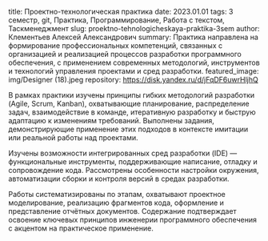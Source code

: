 title: Проектно-технологическая практика
date: 2023.01.01
tags: 3 семестр, git, Практика, Программирование, Работа с текстом, Таскменеджмент
slug: proektno-tehnologicheskaya-praktika-3sem
author: Клементьев Алексей Александрович
summary: Практика направлена на формирование профессиональных компетенций, связанных с организацией и реализацией процессов разработки программного обеспечения, с применением современных методологий, инструментов и технологий управления проектами и сред разработки.
featured_image: img/Designer (18).jpeg
repository: https://disk.yandex.ru/d/jFqDF6uwrHljhQ

В рамках практики изучены принципы гибких методологий разработки (Agile, Scrum, Kanban), охватывающие планирование, распределение задач, взаимодействие в команде, итеративную разработку и быструю адаптацию к изменениям требований. Выполнены задания, демонстрирующие применение этих подходов в контексте имитации или реальной работы над проектами.
Изучены возможности интегрированных сред разработки (IDE) — функциональные инструменты, поддерживающие написание, отладку и сопровождение кода. Рассмотрены особенности настройки окружения, автоматизации сборки и контроля версий в средах разработки.
Работы систематизированы по этапам, охватывают проектное моделирование, реализацию фрагментов кода, оформление и представление отчётных документов. Содержание подтверждает освоение ключевых принципов инженерии программного обеспечения с акцентом на практическое применение.

